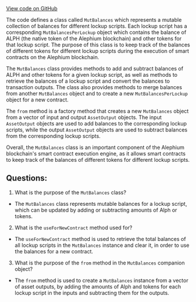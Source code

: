 [View code on GitHub](https://github.com/alephium/alephium/blob/master/protocol/src/main/scala/org/alephium/protocol/vm/MutBalances.scala)

The code defines a class called `MutBalances` which represents a mutable collection of balances for different lockup scripts. Each lockup script has a corresponding `MutBalancesPerLockup` object which contains the balance of ALPH (the native token of the Alephium blockchain) and other tokens for that lockup script. The purpose of this class is to keep track of the balances of different tokens for different lockup scripts during the execution of smart contracts on the Alephium blockchain.

The `MutBalances` class provides methods to add and subtract balances of ALPH and other tokens for a given lockup script, as well as methods to retrieve the balances of a lockup script and convert the balances to transaction outputs. The class also provides methods to merge balances from another `MutBalances` object and to create a new `MutBalancesPerLockup` object for a new contract.

The `from` method is a factory method that creates a new `MutBalances` object from a vector of input and output `AssetOutput` objects. The input `AssetOutput` objects are used to add balances to the corresponding lockup scripts, while the output `AssetOutput` objects are used to subtract balances from the corresponding lockup scripts.

Overall, the `MutBalances` class is an important component of the Alephium blockchain's smart contract execution engine, as it allows smart contracts to keep track of the balances of different tokens for different lockup scripts.
## Questions: 
 1. What is the purpose of the `MutBalances` class?
- The `MutBalances` class represents mutable balances for a lockup script, which can be updated by adding or subtracting amounts of Alph or tokens.

2. What is the `useForNewContract` method used for?
- The `useForNewContract` method is used to retrieve the total balances of all lockup scripts in the `MutBalances` instance and clear it, in order to use the balances for a new contract.

3. What is the purpose of the `from` method in the `MutBalances` companion object?
- The `from` method is used to create a `MutBalances` instance from a vector of asset outputs, by adding the amounts of Alph and tokens for each lockup script in the inputs and subtracting them for the outputs.